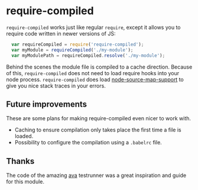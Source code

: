 # require-compiled

`require-compiled` works just like regular `require`, except it allows you to require code written in newer versions of JS:

```js
  var requireCompiled = require('require-compiled');
  var myModule = requireCompiled('./my-module');
  var myModulePath = requireCompiled.resolve('./my-module');
```

Behind the scenes the module file is compiled to a cache direction.
Because of this, `require-compiled` does not need to load require hooks into your node process.
`require-compiled` does load [node-source-map-support](https://github.com/evanw/node-source-map-support) to give you nice stack traces in your errors.

## Future improvements
These are some plans for making require-compiled even nicer to work with.

- Caching to ensure compilation only takes place the first time a file is loaded.
- Possibility to configure the compilation using a `.babelrc` file.

## Thanks
The code of the amazing [ava](https://github.com/sindresorhus/ava) testrunner was a great inspiration and guide for this module.
